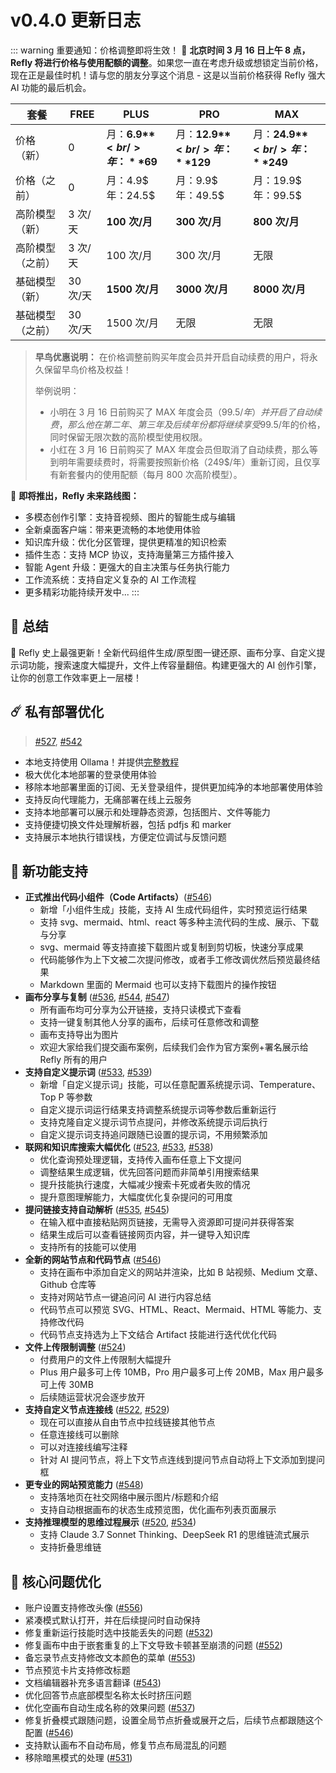 # v0.4.0 更新日志

::: warning 重要通知：价格调整即将生效！
📢 **北京时间 3 月 16 日上午 8 点，Refly 将进行价格与使用配额的调整**。如果您一直在考虑升级或想锁定当前价格，现在正是最佳时机！请与您的朋友分享这个消息 - 这是以当前价格获得 Refly 强大 AI 功能的最后机会。

| 套餐 | FREE | PLUS | PRO | MAX |
|------|------|------|-----|-----|
| 价格（新） | 0 | 月：**6.9$** <br/> 年：**69$** | 月：**12.9$** <br/> 年：**129$** | 月：**24.9$** <br/> 年：**249$** |
| 价格（之前） | 0 | 月：4.9$ <br/> 年：24.5$ | 月：9.9$ <br/> 年：49.5$ | 月：19.9$ <br/> 年：99.5$ |
| 高阶模型（新） | 3 次/天 | **100 次/月** | **300 次/月** | **800 次/月** |
| 高阶模型（之前） | 3 次/天 | 100 次/月 | 300 次/月 | 无限 |
| 基础模型（新） | 30 次/天 | **1500 次/月** | **3000 次/月** | **8000 次/月** |
| 基础模型（之前） | 30 次/天 | 1500 次/月 | 无限 | 无限 |

> **早鸟优惠说明：** 在价格调整前购买年度会员并开启自动续费的用户，将永久保留早鸟价格及权益！
>
> 举例说明：
> - 小明在 3 月 16 日前购买了 MAX 年度会员（99.5$/年）并开启了自动续费，那么他在第二年、第三年及后续年份都将继续享受 99.5$/年的价格，同时保留无限次数的高阶模型使用权限。
> - 小红在 3 月 16 日前购买了 MAX 年度会员但取消了自动续费，那么等到明年需要续费时，将需要按照新价格（249$/年）重新订阅，且仅享有新套餐内的使用配额（每月 800 次高阶模型）。

🚀 **即将推出，Refly 未来路线图：**

- 多模态创作引擎：支持音视频、图片的智能生成与编辑
- 全新桌面客户端：带来更流畅的本地使用体验
- 知识库升级：优化分区管理，提供更精准的知识检索
- 插件生态：支持 MCP 协议，支持海量第三方插件接入
- 智能 Agent 升级：更强大的自主决策与任务执行能力
- 工作流系统：支持自定义复杂的 AI 工作流程
- 更多精彩功能持续开发中...
:::

## 🦹 总结

🎉 Refly 史上最强更新！全新代码组件生成/原型图一键还原、画布分享、自定义提示词功能，搜索速度大幅提升，文件上传容量翻倍。构建更强大的 AI 创作引擎，让你的创意工作效率更上一层楼！

## ☄️ 私有部署优化

> [#527](https://github.com/refly-ai/refly/pull/527), [#542](https://github.com/refly-ai/refly/pull/542)

- 本地支持使用 Ollama！并提供[完整教程](https://docs.refly.ai/zh/guide/self-deploy/ollama)
- 极大优化本地部署的登录使用体验
- 移除本地部署里面的订阅、无关登录组件，提供更加纯净的本地部署使用体验
- 支持反向代理能力，无痛部署在线上云服务
- 支持本地部署可以展示和处理静态资源，包括图片、文件等能力
- 支持便捷切换文件处理解析器，包括 pdfjs 和 marker
- 支持展示本地执行错误栈，方便定位调试与反馈问题

## 🌟 新功能支持

- **正式推出代码小组件（Code Artifacts）**([#546](https://github.com/refly-ai/refly/pull/546))
  - 新增「小组件生成」技能，支持 AI 生成代码组件，实时预览运行结果
  - 支持 svg、mermaid、html、react 等多种主流代码的生成、展示、下载与分享
  - svg、mermaid 等支持直接下载图片或复制到剪切板，快速分享成果
  - 代码能够作为上下文被二次提问修改，或者手工修改调优然后预览最终结果
  - Markdown 里面的 Mermaid 也可以支持下载图片的操作按钮
- **画布分享与复制** ([#536](https://github.com/refly-ai/refly/pull/536), [#544](https://github.com/refly-ai/refly/pull/544), [#547](https://github.com/refly-ai/refly/pull/547))
  - 所有画布均可分享为公开链接，支持只读模式下查看
  - 支持一键复制其他人分享的画布，后续可任意修改和调整
  - 画布支持导出为图片
  - 欢迎大家给我们提交画布案例，后续我们会作为官方案例+署名展示给 Refly 所有的用户
- **支持自定义提示词** ([#533](https://github.com/refly-ai/refly/pull/533), [#539](https://github.com/refly-ai/refly/pull/539))
  - 新增「自定义提示词」技能，可以任意配置系统提示词、Temperature、Top P 等参数
  - 自定义提示词运行结果支持调整系统提示词等参数后重新运行
  - 支持克隆自定义提示词节点提问，并修改系统提示词后执行
  - 自定义提示词支持追问跟随已设置的提示词，不用频繁添加
- **联网和知识库搜索大幅优化** ([#523](https://github.com/refly-ai/refly/pull/523), [#533](https://github.com/refly-ai/refly/pull/533), [#538](https://github.com/refly-ai/refly/pull/538))
  - 优化查询预处理逻辑，支持传入画布任意上下文提问
  - 调整结果生成逻辑，优先回答问题而非简单引用搜索结果
  - 提升技能执行速度，大幅减少搜索卡死或者失败的情况
  - 提升意图理解能力，大幅度优化复杂提问的可用度
- **提问链接支持自动解析** ([#535](https://github.com/refly-ai/refly/pull/535), [#545](https://github.com/refly-ai/refly/pull/545))
  - 在输入框中直接粘贴网页链接，无需导入资源即可提问并获得答案
  - 结果生成后可以查看链接网页内容，并一键导入知识库
  - 支持所有的技能可以使用
- **全新的网站节点和代码节点** ([#546](https://github.com/refly-ai/refly/pull/546))
  - 支持在画布中添加自定义的网站并渲染，比如 B 站视频、Medium 文章、Github 仓库等
  - 支持对网站节点一键追问问 AI 进行内容总结
  - 代码节点可以预览 SVG、HTML、React、Mermaid、HTML 等能力、支持修改代码
  - 代码节点支持选为上下文结合 Artifact 技能进行迭代优化代码
- **文件上传限制调整** ([#524](https://github.com/refly-ai/refly/pull/524))
  - 付费用户的文件上传限制大幅提升
  - Plus 用户最多可上传 10MB，Pro 用户最多可上传 20MB，Max 用户最多可上传 30MB
  - 后续随运营状况会逐步放开
- **支持自定义节点连接线** ([#522](https://github.com/refly-ai/refly/pull/522), [#529](https://github.com/refly-ai/refly/pull/529))
  - 现在可以直接从自由节点中拉线链接其他节点
  - 任意连接线可以删除
  - 可以对连接线编写注释
  - 针对 AI 提问节点，将上下文节点连线到提问节点自动将上下文添加到提问框
- **更专业的网站预览能力** ([#548](https://github.com/refly-ai/refly/pull/548))
  - 支持落地页在社交网络中展示图片/标题和介绍
  - 支持自动根据画布的状态生成预览图，优化画布列表页面展示
- **支持推理模型的思维过程展示** ([#520](https://github.com/refly-ai/refly/pull/520), [#534](https://github.com/refly-ai/refly/pull/534))
  - 支持 Claude 3.7 Sonnet Thinking、DeepSeek R1 的思维链流式展示
  - 支持折叠思维链

## 💫 核心问题优化

- 账户设置支持修改头像 ([#556](https://github.com/refly-ai/refly/pull/556))
- 紧凑模式默认打开，并在后续提问时自动保持
- 修复重新运行技能时选中技能丢失的问题 ([#532](https://github.com/refly-ai/refly/pull/532))
- 修复画布中由于嵌套重复的上下文导致卡顿甚至崩溃的问题 ([#552](https://github.com/refly-ai/refly/pull/552))
- 备忘录节点支持修改文本颜色的菜单 ([#553](https://github.com/refly-ai/refly/pull/553))
- 节点预览卡片支持修改标题
- 文档编辑器补充多语言翻译 ([#543](https://github.com/refly-ai/refly/pull/543))
- 优化回答节点底部模型名称太长时挤压问题
- 优化空画布自动生成名称的效果问题 ([#537](https://github.com/refly-ai/refly/pull/537))
- 修复折叠模式跟随问题，设置全局节点折叠或展开之后，后续节点都跟随这个配置 ([#546](https://github.com/refly-ai/refly/pull/546))
- 支持默认画布不自动布局，修复节点布局混乱的问题
- 移除暗黑模式的处理 ([#531](https://github.com/refly-ai/refly/pull/531))
